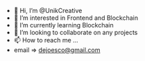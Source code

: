 - 👋 Hi, I’m @UnikCreative
- 👀 I’m interested in Frontend and Blockchain
- 🌱 I’m currently learning Blockchain 
- 💞️ I’m looking to collaborate on any projects
- 📫 How to reach me ...
- email => dejoesco@gmail.com

<!---
UnikCreative/UnikCreative is a ✨ special ✨ repository because its `README.md` (this file) appears on your GitHub profile.
You can click the Preview link to take a look at your changes.
--->
